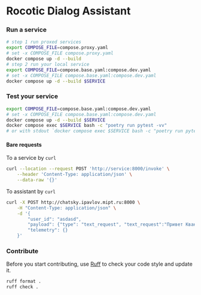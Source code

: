 # Rocotic Dialog Assistant
### Run a service
```bash
# step 1 run proxed services
export COMPOSE_FILE=compose.proxy.yaml
# set -x COMPOSE_FILE compose.proxy.yaml
docker compose up -d --build
# step 2 run your local service
export COMPOSE_FILE=compose.base.yaml:compose.dev.yaml
# set -x COMPOSE_FILE compose.base.yaml:compose.dev.yaml
docker compose up -d --build $SERVICE
```

### Test your service

```bash
export COMPOSE_FILE=compose.base.yaml:compose.dev.yaml
# set -x COMPOSE_FILE compose.base.yaml:compose.dev.yaml
docker compose up -d --build $SERVICE
docker compose exec $SERVICE bash -c "poetry run pytest -vv"
# or with stdout `docker compose exec $SERVICE bash -c "poetry run pytest -vv  --capture=tee-sys"`
```



#### Bare requests
To a service by `curl`
```bash
curl --location --request POST 'http://service:8000/invoke' \
    --header 'Content-Type: application/json' \
    --data-raw '{}'
```

To assistant by `curl`
```bash
curl -X POST http://chatsky.ipavlov.mipt.ru:8000 \
    -H "Content-Type: application/json" \
    -d '{
        "user_id": "asdasd",
        "payload": {"type": "text_request", "text_request":"Привет Квант!"},
        "telemetry": {}
    }'
```
### Contribute

Before you start contributing, use [Ruff](https://github.com/charliermarsh/ruff) to check your code style  and update it.
```bash
ruff format .
ruff check .
```

